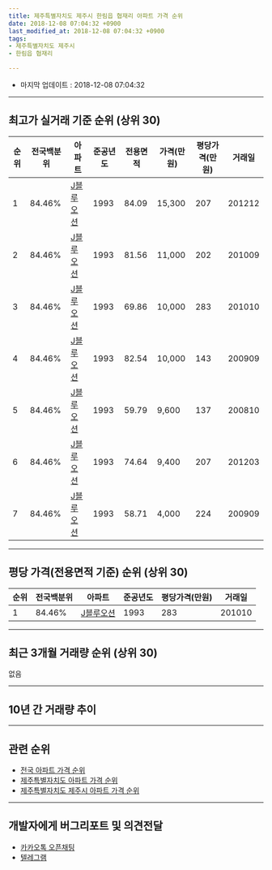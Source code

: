 ```yaml
---
title: 제주특별자치도 제주시 한림읍 협재리 아파트 가격 순위
date: 2018-12-08 07:04:32 +0900
last_modified_at: 2018-12-08 07:04:32 +0900
tags:
- 제주특별자치도 제주시
- 한림읍 협재리

---
```


* 마지막 업데이트 : 2018-12-08 07:04:32

---

## 최고가 실거래 기준 순위 (상위 30)


|순위|전국백분위|아파트|준공년도|전용면적|가격(만원)|평당가격(만원)|거래일|
|---|---|---|---|---|---|---|---|
|1|84.46%|[J블루오션](https://search.naver.com/search.naver?query=%EC%A0%9C%EC%A3%BC%ED%8A%B9%EB%B3%84%EC%9E%90%EC%B9%98%EB%8F%84+%EC%A0%9C%EC%A3%BC%EC%8B%9C+%ED%95%9C%EB%A6%BC%EC%9D%8D+%ED%98%91%EC%9E%AC%EB%A6%AC+J%EB%B8%94%EB%A3%A8%EC%98%A4%EC%85%98)|1993|84.09|15,300|207|201212|
|2|84.46%|[J블루오션](https://search.naver.com/search.naver?query=%EC%A0%9C%EC%A3%BC%ED%8A%B9%EB%B3%84%EC%9E%90%EC%B9%98%EB%8F%84+%EC%A0%9C%EC%A3%BC%EC%8B%9C+%ED%95%9C%EB%A6%BC%EC%9D%8D+%ED%98%91%EC%9E%AC%EB%A6%AC+J%EB%B8%94%EB%A3%A8%EC%98%A4%EC%85%98)|1993|81.56|11,000|202|201009|
|3|84.46%|[J블루오션](https://search.naver.com/search.naver?query=%EC%A0%9C%EC%A3%BC%ED%8A%B9%EB%B3%84%EC%9E%90%EC%B9%98%EB%8F%84+%EC%A0%9C%EC%A3%BC%EC%8B%9C+%ED%95%9C%EB%A6%BC%EC%9D%8D+%ED%98%91%EC%9E%AC%EB%A6%AC+J%EB%B8%94%EB%A3%A8%EC%98%A4%EC%85%98)|1993|69.86|10,000|283|201010|
|4|84.46%|[J블루오션](https://search.naver.com/search.naver?query=%EC%A0%9C%EC%A3%BC%ED%8A%B9%EB%B3%84%EC%9E%90%EC%B9%98%EB%8F%84+%EC%A0%9C%EC%A3%BC%EC%8B%9C+%ED%95%9C%EB%A6%BC%EC%9D%8D+%ED%98%91%EC%9E%AC%EB%A6%AC+J%EB%B8%94%EB%A3%A8%EC%98%A4%EC%85%98)|1993|82.54|10,000|143|200909|
|5|84.46%|[J블루오션](https://search.naver.com/search.naver?query=%EC%A0%9C%EC%A3%BC%ED%8A%B9%EB%B3%84%EC%9E%90%EC%B9%98%EB%8F%84+%EC%A0%9C%EC%A3%BC%EC%8B%9C+%ED%95%9C%EB%A6%BC%EC%9D%8D+%ED%98%91%EC%9E%AC%EB%A6%AC+J%EB%B8%94%EB%A3%A8%EC%98%A4%EC%85%98)|1993|59.79|9,600|137|200810|
|6|84.46%|[J블루오션](https://search.naver.com/search.naver?query=%EC%A0%9C%EC%A3%BC%ED%8A%B9%EB%B3%84%EC%9E%90%EC%B9%98%EB%8F%84+%EC%A0%9C%EC%A3%BC%EC%8B%9C+%ED%95%9C%EB%A6%BC%EC%9D%8D+%ED%98%91%EC%9E%AC%EB%A6%AC+J%EB%B8%94%EB%A3%A8%EC%98%A4%EC%85%98)|1993|74.64|9,400|207|201203|
|7|84.46%|[J블루오션](https://search.naver.com/search.naver?query=%EC%A0%9C%EC%A3%BC%ED%8A%B9%EB%B3%84%EC%9E%90%EC%B9%98%EB%8F%84+%EC%A0%9C%EC%A3%BC%EC%8B%9C+%ED%95%9C%EB%A6%BC%EC%9D%8D+%ED%98%91%EC%9E%AC%EB%A6%AC+J%EB%B8%94%EB%A3%A8%EC%98%A4%EC%85%98)|1993|58.71|4,000|224|200909|


---

## 평당 가격(전용면적 기준) 순위 (상위 30)


|순위|전국백분위|아파트|준공년도|평당가격(만원)|거래일|
|---|---|---|---|---|---|
|1|84.46%|[J블루오션](https://search.naver.com/search.naver?query=%EC%A0%9C%EC%A3%BC%ED%8A%B9%EB%B3%84%EC%9E%90%EC%B9%98%EB%8F%84+%EC%A0%9C%EC%A3%BC%EC%8B%9C+%ED%95%9C%EB%A6%BC%EC%9D%8D+%ED%98%91%EC%9E%AC%EB%A6%AC+J%EB%B8%94%EB%A3%A8%EC%98%A4%EC%85%98)|1993|283|201010|


---

## 최근 3개월 거래량 순위 (상위 30)

없음

---

## 10년 간 거래량 추이


<div style="width:100%;">
    <canvas id="deal_progress" height="250"></canvas>
</div>

<script>
new Chart(document.getElementById("deal_progress"), {
    type: 'line',
    data: {
        labels: ['200812','200901','200902','200903','200904','200905','200906','200907','200908','200909','200910','200911','200912','201001','201002','201003','201004','201005','201006','201007','201008','201009','201010','201011','201012','201101','201102','201103','201104','201105','201106','201107','201108','201109','201110','201111','201112','201201','201202','201203','201204','201205','201206','201207','201208','201209','201210','201211','201212','201301','201302','201303','201304','201305','201306','201307','201308','201309','201310','201311','201312','201401','201402','201403','201404','201405','201406','201407','201408','201409','201410','201411','201412','201501','201502','201503','201504','201505','201506','201507','201508','201509','201510','201511','201512','201601','201602','201603','201604','201605','201606','201607','201608','201609','201610','201611','201612','201701','201702','201703','201704','201705','201706','201707','201708','201709','201710','201711','201712','201801','201802','201803','201804','201805','201806','201807','201808','201809','201810','201811','201812'],
        datasets: [{
            label: '실거래 수',
            pointRadius: 1,
            data: [0, 1, 0, 0, 0, 0, 0, 0, 0, 7, 0, 0, 1, 0, 0, 0, 0, 3, 0, 1, 2, 7, 5, 0, 1, 0, 1, 0, 2, 0, 0, 0, 0, 0, 0, 2, 0, 1, 0, 1, 0, 1, 0, 1, 0, 2, 0, 1, 1, 0, 0, 2, 8, 2, 1, 0, 0, 2, 0, 4, 1, 2, 1, 1, 2, 0, 1, 0, 1, 1, 1, 2, 6, 1, 0, 2, 1, 0, 1, 0, 2, 2, 1, 0, 2, 2, 1, 3, 0, 1, 1, 0, 1, 0, 1, 1, 0, 1, 0, 1, 0, 0, 0, 0, 0, 0, 0, 0, 1, 0, 0, 0, 1, 0, 0, 0, 0, 1, 0, 0, 0],
            borderColor: "rgba(255, 201, 14, 1)",
            backgroundColor: "rgba(255, 201, 14, 0.5)",
            fill: true,
        }]
    },
    options: {
        responsive: true,
        title: {
            display: true,
            text: '10년간 거래량 추이'
        },
        tooltips: {
            mode: 'index',
            intersect: false,
        },
        hover: {
            mode: 'nearest',
            intersect: true
        },
        scales: {
            xAxes: [{
                display: true,
                scaleLabel: {
                    display: true,
                    labelString: '년/월'
                }
            }],
            yAxes: [{
                display: true,
                ticks: {
                    suggestedMin: 0,
                },
                scaleLabel: {
                    display: true,
                    labelString: '실거래 수'
                }
            }]
        }
    }
});

</script>


---

## 관련 순위

- [전국 아파트 가격 순위](https://inasie.github.io/apt-ranking/전국)
- [제주특별자치도 아파트 가격 순위](https://inasie.github.io/apt-ranking/제주특별자치도)
- [제주특별자치도 제주시 아파트 가격 순위](https://inasie.github.io/apt-ranking/제주특별자치도-제주시)


---

## 개발자에게 버그리포트 및 의견전달

- [카카오톡 오픈채팅](https://open.kakao.com/o/gLJUAP4)
- [텔레그램](https://t.me/inasie)

